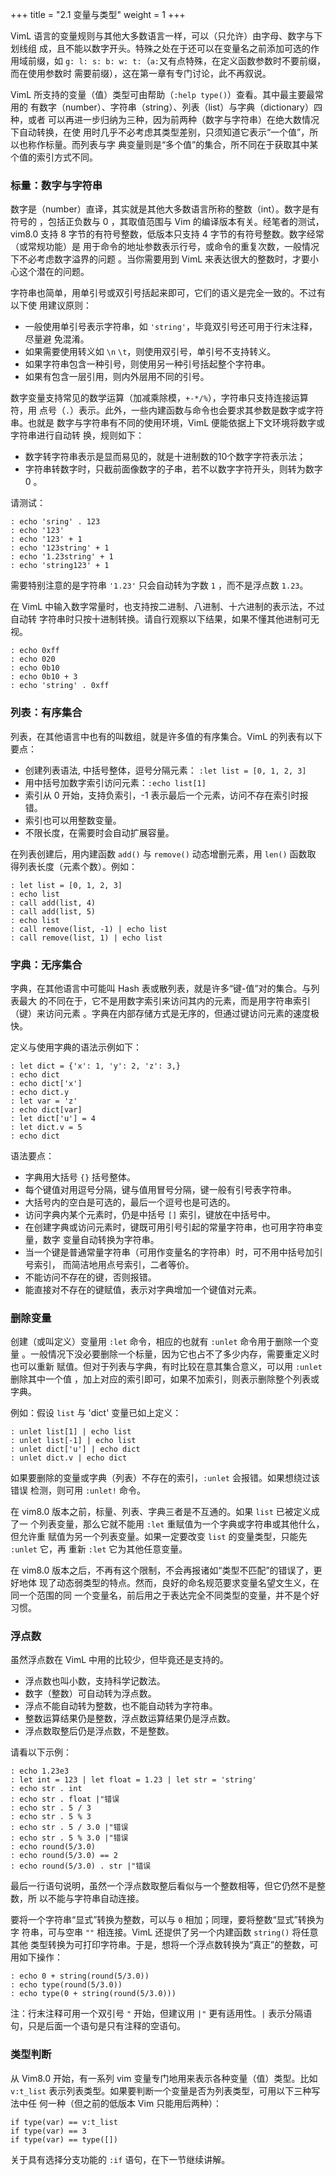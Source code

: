 +++
title = "2.1 变量与类型"
weight = 1
+++

<!-- ## 2.1 变量与类型 -->

VimL 语言的变量规则与其他大多数语言一样，可以（只允许）由字母、数字与下划线组
成，且不能以数字开头。特殊之处在于还可以在变量名之前添加可选的作用域前缀，如
`g: l: s: b: w: t:`（`a:`又有点特殊，在定义函数参数时不要前缀，而在使用参数时
需要前缀），这在第一章有专门讨论，此不再叙说。

VimL 所支持的变量（值）类型可由帮助（`:help type()`）查看。其中最主要最常用的
有数字（number）、字符串（string）、列表（list）与字典（dictionary）四种，或者
可以再进一步归纳为三种，因为前两种（数字与字符串）在绝大数情况下自动转换，在使
用时几乎不必考虑其类型差别，只须知道它表示“一个值”，所以也称作标量。而列表与字
典变量则是“多个值”的集合，所不同在于获取其中某个值的索引方式不同。

### 标量：数字与字符串

数字是（number）直译，其实就是其他大多数语言所称的整数（int）。数字是有符号的
，包括正负数与 0 ，其取值范围与 Vim 的编译版本有关。经笔者的测试，vim8.0 支持
8 字节的有符号整数，低版本只支持 4 字节的有符号整数。数字经常（或常规功能）是
用于命令的地址参数表示行号，或命令的重复次数，一般情况下不必考虑数字溢界的问题
。当你需要用到 VimL 来表达很大的整数时，才要小心这个潜在的问题。

字符串也简单，用单引号或双引号括起来即可，它们的语义是完全一致的。不过有以下使
用建议原则：

* 一般使用单引号表示字符串，如 `'string'`，毕竟双引号还可用于行末注释，尽量避
  免混淆。
* 如果需要使用转义如 `\n` `\t`，则使用双引号，单引号不支持转义。
* 如果字符串包含一种引号，则使用另一种引号括起整个字符串。
* 如果有包含一层引用，则内外层用不同的引号。

数字变量支持常见的数学运算（加减乘除模，`+-*/%`），字符串只支持连接运算符，用
点号（`.`）表示。此外，一些内建函数与命令也会要求其参数是数字或字符串。也就是
数字与字符串有不同的使用环境，VimL 便能依据上下文环境将数字或字符串进行自动转
换，规则如下：

* 数字转字符串表示是显而易见的，就是十进制数的10个数字字符表示法；
* 字符串转数字时，只截前面像数字的子串，若不以数字字符开头，则转为数字 0 。

请测试：
```vim
: echo 'sring' . 123
: echo '123'
: echo '123' + 1
: echo '123string' + 1
: echo '1.23string' + 1
: echo 'string123' + 1
```
需要特别注意的是字符串 `'1.23'` 只会自动转为字数 `1` ，而不是浮点数 `1.23`。

在 VimL 中输入数字常量时，也支持按二进制、八进制、十六进制的表示法，不过自动转
字符串时只按十进制转换。请自行观察以下结果，如果不懂其他进制可无视。
```vim
: echo 0xff
: echo 020
: echo 0b10
: echo 0b10 + 3
: echo 'string' . 0xff
```

### 列表：有序集合

列表，在其他语言中也有的叫数组，就是许多值的有序集合。VimL 的列表有以下要点：

* 创建列表语法, 中括号整体，逗号分隔元素： `:let list = [0, 1, 2, 3]`
* 用中括号加数字索引访问元素：`:echo list[1]`
* 索引从 0 开始，支持负索引，-1 表示最后一个元素，访问不存在索引时报错。
* 索引也可以用整数变量。
* 不限长度，在需要时会自动扩展容量。

在列表创建后，用内建函数 `add()` 与 `remove()` 动态增删元素，用 `len()` 函数取
得列表长度（元素个数）。例如：
```vim
: let list = [0, 1, 2, 3]
: echo list
: call add(list, 4)
: call add(list, 5)
: echo list
: call remove(list, -1) | echo list
: call remove(list, 1) | echo list
```

### 字典：无序集合

字典，在其他语言中可能叫 Hash 表或散列表，就是许多“键-值”对的集合。与列表最大
的不同在于，它不是用数字索引来访问其内的元素，而是用字符串索引（键）来访问元素
。字典在内部存储方式是无序的，但通过键访问元素的速度极快。

定义与使用字典的语法示例如下：
```vim
: let dict = {'x': 1, 'y': 2, 'z': 3,}
: echo dict
: echo dict['x']
: echo dict.y
: let var = 'z'
: echo dict[var]
: let dict['u'] = 4
: let dict.v = 5
: echo dict
```

语法要点：

* 字典用大括号 `{}` 括号整体。
* 每个键值对用逗号分隔，键与值用冒号分隔，键一般有引号表字符串。
* 大括号内的空白是可选的，最后一个逗号也是可选的。
* 访问字典内某个元素时，仍是中括号 `[]` 索引，键放在中括号中。
* 在创建字典或访问元素时，键既可用引号引起的常量字符串，也可用字符串变量，数字
  变量自动转换为字符串。
* 当一个键是普通常量字符串（可用作变量名的字符串）时，可不用中括号加引号索引，
  而简洁地用点号索引，二者等价。
* 不能访问不存在的键，否则报错。
* 能直接对不存在的键赋值，表示对字典增加一个键值对元素。

### 删除变量

创建（或叫定义）变量用 `:let` 命令，相应的也就有 `:unlet` 命令用于删除一个变量
。一般情况下没必要删除一个标量，因为它也占不了多少内存，需要重定义时也可以重新
赋值。但对于列表与字典，有时比较在意其集合意义，可以用 `:unlet` 删除其中一个值
，加上对应的索引即可，如果不加索引，则表示删除整个列表或字典。

例如：假设 `list` 与 'dict' 变量已如上定义：
```vim
: unlet list[1] | echo list
: unlet list[-1] | echo list
: unlet dict['u'] | echo dict
: unlet dict.v | echo dict
```

如果要删除的变量或字典（列表）不存在的索引，`:unlet` 会报错。如果想绕过该错误
检测，则可用 `:unlet!` 命令。

在 vim8.0 版本之前，标量、列表、字典三者是不互通的。如果 `list` 已被定义成了一
个列表变量，那么它就不能用 `:let` 重赋值为一个字典或字符串或其他什么，但允许重
赋值为另一个列表变量。如果一定要改变 `list` 的变量类型，只能先 `:unlet` 它，再
重新 `:let` 它为其他任意变量。

在 vim8.0 版本之后，不再有这个限制，不会再报诸如“类型不匹配”的错误了，更好地体
现了动态弱类型的特点。然而，良好的命名规范要求变量名望文生义，在同一个范围的同
一个变量名，前后用之于表达完全不同类型的变量，并不是个好习惯。

### 浮点数

虽然浮点数在 VimL 中用的比较少，但毕竟还是支持的。

* 浮点数也叫小数，支持科学记数法。
* 数字（整数）可自动转为浮点数。
* 浮点不能自动转为整数，也不能自动转为字符串。
* 整数运算结果仍是整数，浮点数运算结果仍是浮点数。
* 浮点数取整后仍是浮点数，不是整数。

请看以下示例：
```vim
: echo 1.23e3
: let int = 123 | let float = 1.23 | let str = 'string'
: echo str . int
: echo str . float |"错误
: echo str . 5 / 3
: echo str . 5 % 3
: echo str . 5 / 3.0 |"错误
: echo str . 5 % 3.0 |"错误
: echo round(5/3.0)
: echo round(5/3.0) == 2
: echo round(5/3.0) . str |"错误
```

最后一行语句说明，虽然一个浮点数取整后看似与一个整数相等，但它仍然不是整数，所
以不能与字符串自动连接。

要将一个字符串“显式”转换为整数，可以与 `0` 相加；同理，要将整数“显式”转换为字
符串，可与空串 `""` 相连接。VimL 还提供了另一个内建函数 `string()` 将任意其他
类型转换为可打印字符串。于是，想将一个浮点数转换为“真正”的整数，可用如下操作：
```vim
: echo 0 + string(round(5/3.0))
: echo type(round(5/3.0))
: echo type(0 + string(round(5/3.0)))
```

注：行末注释可用一个双引号 `"` 开始，但建议用 `|"` 更有适用性。`|` 表示分隔语
句，只是后面一个语句是只有注释的空语句。

### 类型判断

从 Vim8.0 开始，有一系列 vim 变量专门地用来表示各种变量（值）类型。比如
`v:t_list` 表示列表类型。如果要判断一个变量是否为列表类型，可用以下三种写法中任
何一种（但之前的低版本 Vim 只能用后两种）：
```vim
if type(var) == v:t_list
if type(var) == 3
if type(var) == type([])
```

关于具有选择分支功能的 `:if` 语句，在下一节继续讲解。
